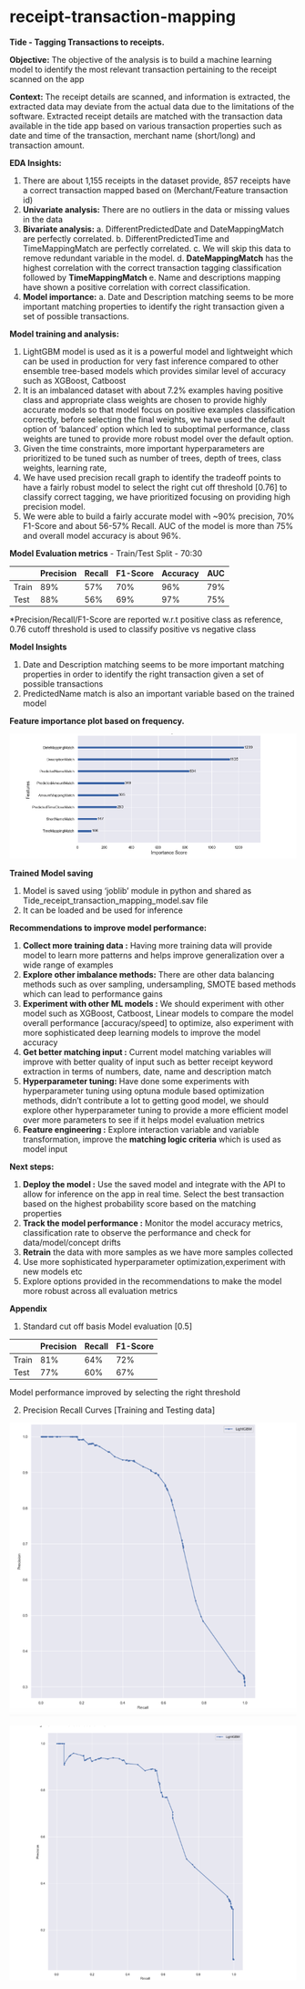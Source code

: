 # receipt-transaction-mapping


**Tide - Tagging Transactions to receipts.**

**Objective:** The objective of the analysis is to build a machine learning model to identify the most relevant transaction pertaining to the receipt scanned on the app

**Context:** The receipt details are scanned, and information is extracted, the extracted data may deviate from the actual data due to the limitations of the software. Extracted receipt details are matched with the transaction data available in the tide app based on various transaction properties such as date and time of the transaction, merchant name (short/long) and transaction amount.

**EDA Insights:**
1.	There are about 1,155 receipts in the dataset provide, 857 receipts have a correct transaction mapped based on (Merchant/Feature transaction id)
2.	**Univariate analysis:** There are no outliers in the data or missing values in the data
3.	**Bivariate analysis:**
a.	DifferentPredictedDate and DateMappingMatch are perfectly correlated.
b.	DifferentPredictedTime and TimeMappingMatch are perfectly correlated.
c.	We will skip this data to remove redundant variable in the model.
d.	**DateMappingMatch** has the highest correlation with the correct transaction tagging classification followed by **TimeMappingMatch**
e.	Name and descriptions mapping have shown a positive correlation with correct classification.
4.	**Model importance:**
a.	Date and Description matching seems to be more important matching properties to identify the right transaction given a set of possible transactions.

**Model training and analysis:**

1.	LightGBM model is used as it is a powerful model and lightweight which can be used in production for very fast inference compared to other ensemble tree-based models which provides similar level of accuracy such as XGBoost, Catboost
2.	It is an imbalanced dataset with about 7.2% examples having positive class and appropriate class weights are chosen to provide highly accurate models so that model focus on positive examples classification correctly, before selecting the final weights, we have used the default option of ‘balanced’ option which led to suboptimal performance, class weights are tuned to provide more robust model over the default option.
3.	Given the time constraints, more important hyperparameters are prioritized to be tuned such as number of trees, depth of trees, class weights, learning rate, 
4.	We have used precision recall graph to identify the tradeoff points to have a fairly robust model to select the right cut off threshold [0.76] to classify correct tagging, we have prioritized focusing on providing high precision model.
5.	We were able to build a fairly accurate model with ~90% precision, 70% F1-Score and about 56-57% Recall. AUC of the model is more than 75% and overall model accuracy is about 96%. 

**Model Evaluation metrics** - Train/Test Split - 70:30

|        | Precision |  Recall  | F1-Score | Accuracy |  AUC   |
|--------|-----------|----------|---------|----------|--------|
| Train  |   89%     |   57%    |   70%   |   96%    |   79%  |
| Test   |   88%     |   56%    |   69%   |   97%    |   75%  |

*Precision/Recall/F1-Score are reported w.r.t positive class as reference, 0.76 cutoff threshold is used to classify positive vs negative class
					
					
**Model Insights**

1.	Date and Description matching seems to be more important matching properties in order to identify the right transaction given a set of possible transactions
2.	PredictedName match is also an important variable based on the trained model

**Feature importance plot based on frequency.**

![Feature Importance](https://github.com/lightgbm007/receipt-transaction-mapping/blob/main/feature%20importance.png)
 
**Trained Model saving**

1.	Model is saved using ‘joblib’ module in python and shared as Tide_receipt_transaction_mapping_model.sav file
2.	It can be loaded and be used for inference


**Recommendations to improve model performance:**
1.	**Collect more training data :** Having more training data will provide model to learn more patterns and helps improve generalization over a wide range of examples
2.	**Explore other imbalance methods:** There are other data balancing methods such as over sampling, undersampling,  SMOTE based methods which can lead to performance gains
3.	**Experiment with other ML models :** We should experiment with other model such as XGBoost, Catboost, Linear models to compare the model overall performance [accuracy/speed] to optimize, also experiment with more sophisticated deep learning models to improve the model accuracy
4.	**Get better matching input :** Current model matching variables will improve with better quality of input such as better receipt keyword extraction in terms of numbers, date, name and description match
5.	**Hyperparameter tuning:** Have done some experiments with hyperparameter tuning using optuna module based optimization methods, didn’t contribute a lot to getting good model, we should explore other hyperparameter tuning to provide a more efficient model over more parameters to see if it helps model evaluation metrics
6.	**Feature engineering :** Explore interaction variable and  variable transformation, improve the **matching logic criteria** which is used as model input


**Next steps:**
1.	**Deploy the model :** Use the saved model and integrate with the API to allow for inference on the app in real time. Select the best transaction based on the highest probability score based on the matching properties
2.	**Track the model performance :** Monitor the model accuracy metrics, classification rate to observe the performance and check for data/model/concept drifts
3.	**Retrain** the data with more samples as we have more samples collected
4.	Use more sophisticated hyperparameter optimization,experiment with new models etc
5.	Explore options provided in the recommendations to make the model more robust across all evaluation metrics





**Appendix**

1.	Standard cut off basis Model evaluation [0.5]

|        | Precision | Recall | F1-Score |
|--------|-----------|--------|----------|
| Train  |    81%    |  64%   |   72%    |
| Test   |    77%    |  60%   |   67%    |


Model performance improved by selecting the right threshold



2.	Precision Recall Curves [Training and Testing data] 

![Training PR Curve](https://github.com/lightgbm007/receipt-transaction-mapping/blob/main/training%20pr%20curve.png)

![Testing PR Curve](https://github.com/lightgbm007/receipt-transaction-mapping/blob/main/testing%20pr%20curve.png)


  

